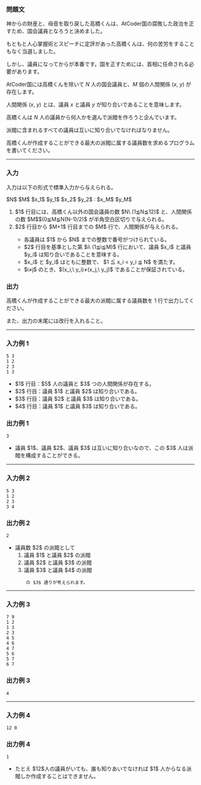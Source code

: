 
<div>

<div>

### **問題文**

<section>

神からの財産と、母音を取り戻した高橋くんは、AtCoder国の腐敗した政治を正すため、国会議員となろうと決めました。

もともと人心掌握術とスピーチに定評があった高橋くんは、何の苦労をすることもなく当選しました。

しかし、議員になってからが本番です。国を正すためには、首相に任命される必要があります。


AtCoder国には高橋くんを除いて $N$ 人の国会議員と、$M$ 個の人間関係 $(x,\ y)$ が存在します。

人間関係 $(x,\ y)$ とは、議員 $x$ と議員 $y$ が知り合いであることを意味します。

高橋くんは $N$ 人の議員から何人かを選んで派閥を作ろうと企んでいます。

派閥に含まれるすべての議員は互いに知り合いでなければなりません。

高橋くんが作成することができる最大の派閥に属する議員数を求めるプログラムを書いてください。

</section>

</div>

---

<div>

### **入力**

<section>

入力は以下の形式で標準入力から与えられる。

<div>
$N$ $M$
$x_1$ $y_1$
$x_2$ $y_2$
:
$x_M$ $y_M$

</div>

<ol>

<li>
$1$ 行目には、高橋くん以外の国会議員の数 $N\ (1≦N≦12)$ と、人間関係の数 $M$$(0≦M≦N(N-1)/2)$ が半角空白区切りで与えられる。
</li>

<li>
$2$ 行目から $M+1$ 行目までの $M$ 行で、人間関係が与えられる。
</li>

<ul>

<li>
各議員は $1$ から $N$ までの整数で番号がつけられている。
</li>

<li>
$2$ 行目を基準とした第 $i\ (1≦i≦M)$ 行において、議員 $x_i$ と議員 $y_i$ は知り合いであることを意味する。
</li>

<li>
$x_i$ と $y_i$ はともに整数で、 $1 ≦ x_i < y_i ≦ N$ を満たす。
</li>

<li>
$i≠j$ のとき、$(x_i,\ y_i)≠(x_j,\ y_j)$ であることが保証されている。
</li>

</ul>

</ol>

</section>

</div>

<div>

### **出力**

<section>

高橋くんが作成することができる最大の派閥に属する議員数を $1$ 行で出力してください。

また、出力の末尾には改行を入れること。

</section>

</div>

---

<div>

### **入力例 1**

<section>

```
5 3
1 2
2 3
1 3
```

<ul>

<li>
$1$ 行目：$5$ 人の議員と $3$ つの人間関係が存在する。
</li>

<li>
$2$ 行目：議員 $1$ と議員 $2$ は知り合いである。
</li>

<li>
$3$ 行目：議員 $2$ と議員 $3$ は知り合いである。
</li>

<li>
$4$ 行目：議員 $1$ と議員 $3$ は知り合いである。
</li>

</ul>

</section>

</div>

<div>

### **出力例 1**

<section>

```
3
```

<ul>

<li>
議員 $1$、議員 $2$、議員 $3$ は互いに知り合いなので、この $3$ 人は派閥を構成することができる。
</li>

</ul>

</section>

</div>

---

<div>

### **入力例 2**

<section>

```
5 3
1 2
2 3
3 4
```

</section>

</div>

<div>

### **出力例 2**

<section>

```
2
```

<ul>

<li>
議員数 $2$ の派閥として
		
<ol>

<li>
議員 $1$ と議員 $2$ の派閥
</li>

<li>
議員 $2$ と議員 $3$ の派閥
</li>

<li>
議員 $3$ と議員 $4$ の派閥
</li>

</ol>

		の $3$ 通りが考えられます。
	
</li>

</ul>

</section>

</div>

---

<div>

### **入力例 3**

<section>

```
7 9
1 2
1 3
2 3
4 5
4 6
4 7
5 6
5 7
6 7
```

</section>

</div>

<div>

### **出力例 3**

<section>

```
4
```

</section>

</div>

---

<div>

### **入力例 4**

<section>

```
12 0
```

</section>

</div>

<div>

### **出力例 4**

<section>

```
1
```

</section>

</div>

<ul>

<li>
たとえ $12$人の議員がいても、誰も知りあいでなければ $1$ 人からなる派閥しか作成することはできません。
</li>

</ul>

</div>
